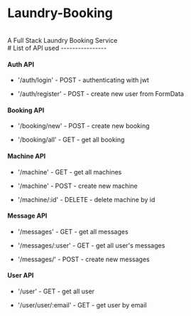 # Laundry-Booking
<br>
A Full Stack Laundry Booking Service 
<br>
# List of API used
----------------

#### Auth API

-   '/auth/login' - POST - authenticating with jwt

-   '/auth/register' - POST - create new user from FormData

#### Booking API

-   '/booking/new' - POST - create new booking

-   '/booking/all' - GET - get all booking

#### Machine API

-   '/machine' - GET - get all machines

-   '/machine' - POST - create new machine

-   '/machine/:id' - DELETE - delete machine by id

#### Message API

-   '/messages' - GET - get all messages

-   '/messages/:user' - GET - get all user's messages

-   '/messages/' - POST - create new messages

#### User API

-   '/user' - GET - get all user

-   '/user/user/:email' - GET - get user by email
